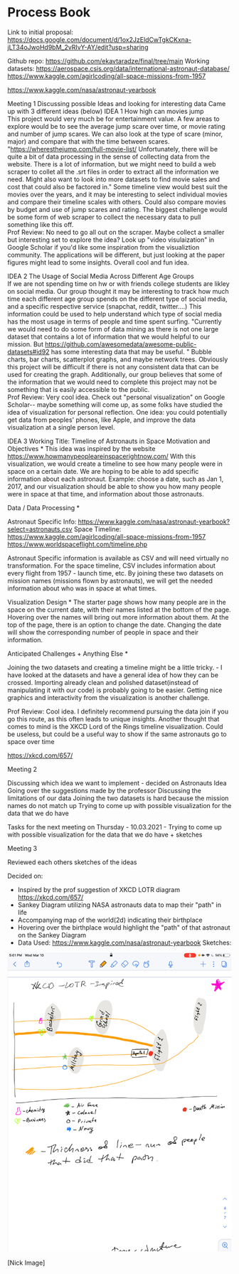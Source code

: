 # Process Book

Link to initial proposal: https://docs.google.com/document/d/1ox2JzEldCwTgkCKxna-jLT34oJwoHd9bM_2vRIvY-AY/edit?usp=sharing

Github repo: https://github.com/ekavtaradze/final/tree/main
Working datasets:
https://aerospace.csis.org/data/international-astronaut-database/
https://www.kaggle.com/agirlcoding/all-space-missions-from-1957

https://www.kaggle.com/nasa/astronaut-yearbook


Meeting 1
Discussing possible Ideas and looking for interesting data
Came up with 3 different ideas (below)
IDEA 1
How high can movies jump    
This project would very much be for entertainment value. A few areas to explore would be to see the average jump scare over time, or movie rating and number of jump scares. We can also look at the type of scare (minor, major) and compare that with the time between scares.    "https://wheresthejump.com/full-movie-list/
Unfortunately, there will be quite a bit of data processing in the sense of collecting data from the website. There is a lot of information, but we might need to build a web scraper to collet all the .srt files in order to extract all the information we need. Might also want to look into more datasets to find movie sales and cost that could also be factored in."    Some timeline view would best suit the movies over the years, and it may be interesting to select individual movies and compare their timeline scales with others. Could also compare movies by budget and use of jump scares and rating.    The biggest challenge would be some form of web scraper to collect the necessary data to pull something like this off.    
Prof Review:  No need to go all out on the scraper. Maybe collect a smaller but interesting set to explore the idea? Look up "video visulaization" in Google Scholar if you'd like some inspiration from the visualiztion community. The applications will be different, but just looking at the paper figures might lead to some insights. Overall cool and fun idea.

IDEA 2
The Usage of Social Media Across Different Age Groups    
If we are not spending time on hw or with friends college students are likley on social media. Our group thought it may be interesting to track how much time each different age group spends on the different type of social media, and a specific respective service (snapchat, reddit, twitter....) This information could be used to help understand which type of social media has the most usage in terms of people and time spent surfing.     "Currently we would need to do some form of data mining as there is not one large dataset that contains a lot of information that we would helpful to our mission.
But https://github.com/awesomedata/awesome-public-datasets#id92 has some interesting data that may be useful. "    Bubble charts, bar charts, scatterplot graphs, and maybe network trees.     Obviously this project will be difficult if there is not any consistent data that can be used for creating the graph. Additionally, our group believes that some of the information that we would need to complete this project may not be something that is easily accessible to the public.     
Prof Review: Very cool idea. Check out "personal visualization" on Google Scholar-- maybe something will come up, as some folks have studied the idea of visualization for personal reflection. One idea: you could potentially get data from peoples' phones, like Apple, and improve the data visualization at a single person level.

IDEA 3
Working Title: Timeline of Astronauts in Space
Motivation and Objectives *
This idea was inspired by the website https://www.howmanypeopleareinspacerightnow.com/
With this visualization, we would create a timeline to see how many people were in space on a certain date. We are hoping to be able to add specific information about each astronaut.
Example: choose a date, such as Jan 1, 2017, and our visualization should be able to show you how many people were in space at that time, and information about those astronauts.

Data / Data Processing *

Astronaut Specific Info: https://www.kaggle.com/nasa/astronaut-yearbook?select=astronauts.csv
Space Timeline:
https://www.kaggle.com/agirlcoding/all-space-missions-from-1957
https://www.worldspaceflight.com/timeline.php

Astronaut Specific information is available as CSV and will need virtually no transformation.
For the space timeline, CSV includes information about every flight from 1957 - launch time, etc. By joining these two datasets on mission names (missions flown by astronauts), we will get the needed information about who was in space at what times.

Visualization Design *
The starter page shows how many people are in the space on the current date, with their names listed at the bottom of the page. Hovering over the names will bring out more information about them.
At the top of the page, there is an option to change the date. Changing the date will show the corresponding number of people in space and their information.

Anticipated Challenges + Anything Else *

Joining the two datasets and creating a timeline might be a little tricky. - I have looked at the datasets and have a general idea of how they can be crossed. Importing already clean and polished dataset(instead of manipulating it with our code) is probably going to be easier.
Getting nice graphics and interactivity from the visualization is another challenge.

Prof Review:  Cool idea. I definitely recommend pursuing the data join if you go this route, as this often leads to unique insights. Another thought that comes to mind is the XKCD Lord of the Rings timeline visualization. Could be useless, but could be a useful way to show if the same astronauts go to space over time

https://xkcd.com/657/


Meeting 2

Discussing which idea we want to implement - decided on Astronauts Idea
Going over the suggestions made by the professor
Discussing the limitations of our data
Joining the two datasets is hard because the mission names do not match up
Trying to come up with possible visualization for the data that we do have

Tasks for the next meeting on Thursday - 10.03.2021 - Trying to come up with possible visualization for the data that we do have + sketches

Meeting 3

Reviewed each others sketches of the ideas

Decided on:
  - Inspired by the prof suggestion of XKCD LOTR diagram https://xkcd.com/657/
  - Sankey Diagram utilizing NASA astronauts data to map their "path" in life
  - Accompanying map of the world(2d) indicating their birthplace
  - Hovering over the birthplace would highlight the "path" of that astronaut on the Sankey Diagram
  - Data Used: https://www.kaggle.com/nasa/astronaut-yearbook
  Sketches:

  ![Sankey](/brainStormIdeas/IMG_0043.png)

  [Nick Image]
